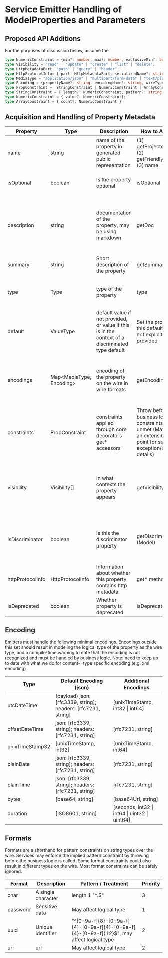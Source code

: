 # Service Emitter Handling of ModelProperties and Parameters

## Proposed API Additions

For the purposes of discussion below, assume the

```typescript
type NumericConstraint = {min?: number, max?: number, exclusiveMin?: boolean, exclusiveMax?: boolean};
type Visibility = "read" | "update" | "create" | "list" | "delete";
type HttpMetadataPart: "path" | "query" | "header";
type HttpProtocolInfo= { part: HttpMetadataPart, serializedName?: string};
type MediaType = "application/json" | "multipart/form-data" | "text/plain" | "application/octet-stream" | string;
type Encoding = {propertyName?: string, encodingName?: string, wireType?: type, format?: string};
type PropConstraint =  StringConstraint | NumericConstraint | ArrayConstraint;
type StringConstraint = { length?: NumericConstraint, pattern?: string, secret?: boolean};
type NumericConstraint = { value?: NumericConstraint};
type ArrayConstraint = { count?: NumericConstraint }
```

## Acquisition and Handling of Property Metadata

| Property         | Type                     | Description                                                                                       | How to Acquire                                                                                                             | Handling                                                                                                                               | Priority                                  |
| ---------------- | ------------------------ | ------------------------------------------------------------------------------------------------- | -------------------------------------------------------------------------------------------------------------------------- | -------------------------------------------------------------------------------------------------------------------------------------- | ----------------------------------------- |
| name             | string                   | name of the property in generated public representation                                           | (1) getProjectedName; (2) getFriendlyName; (3) name                                                                        | Translate into valid identifier with appropriate casing (character set, reserved words)                                                | 0                                         |
| isOptional       | boolean                  | Is the property optional                                                                          | isOptional                                                                                                                 | Mark as optional, do not throw if absent when deserializing                                                                            | 0                                         |
| description      | string                   | documentation of the property, may be using markdown                                              | getDoc                                                                                                                     | Prefer Doc over summary for inline code documentation; Remove disallowed characters and format for documentation                       | 0                                         |
| summary          | string                   | Short description of the property                                                                 | getSummary                                                                                                                 | 2                                                                                                                                      |
| type             | Type                     | type of the property                                                                              | type                                                                                                                       | Use with encodings to determine the language-specific logical type                                                                     | 0                                         |
| default          | ValueType                | default value if not provided, or value if this is in the context of a discriminated type default | Set the property to this default when not explicitly provided                                                              | 0                                                                                                                                      |
| encodings        | Map<MediaType, Encoding> | encoding of the property on the wire in wire formats                                              | getEncoding                                                                                                                | Use to encode the property on the wire. If any encoding is not understood, represent the logical type as the wire type                 | 0 (application/json, multipart/form-data) |
| constraints      | PropConstraint           | constraints applied through core decorators get\* accessors                                       | Throw before business logic if constraints are unmet (May need an extensibility point for setting exception/error details) | 1                                                                                                                                      |
| visibility       | Visibility[]             | In what contexts the property appears                                                             | getVisibility                                                                                                              | Provide serializations for the property based on comparing visibility to the parameterVisibility and returnTypeVisibility of its usage | 0                                         |
| isDiscriminator  | boolean                  | Is this the discriminator property                                                                | getDiscriminator (Model)                                                                                                   | Marked this property as the discriminator - generally not represented in the logical type, only in serialization                       | 0                                         |
| httpProtocolInfo | HttpProtocolInfo         | Information about whether this property contains http metadata                                    | get\* methods                                                                                                              | Serialize to/from protocol elements                                                                                                    | 0                                         |
| isDeprecated     | boolean                  | Whether property is deprecated                                                                    | isDeprecated                                                                                                               | No treatment of deprecation for properties                                                                                             | 2                                         |

## Encoding

Emitters must handle the following minimal encodings. Encodings outside this set should result in modeling the logical type of the property as the wire type, and a compile-time warning to note that the encoding is not recognized and must be handled by business logic. Note: need to keep up to date with what we do for content-=type specific encoding (e.g. xml encoding)

| Type            | Default Encoding (json)                                       | Additional Encodings                          |
| --------------- | ------------------------------------------------------------- | --------------------------------------------- |
| utcDateTime     | (payload) json: [rfc3339, string]; headers: [rfc7231, string] | [unixTimeStamp, int32 \| int64]               |
| offsetDateTime  | json: [rfc3339, string]; headers: [rfc7231, string]           | [rfc7231, string]                             |
| unixTimeStamp32 | [unixTimeStamp, int32]                                        | [unixTimeStamp, int64]                        |
| plainDate       | json: [rfc3339, string]; headers: [rfc7231, string]           | [rfc7231, string]                             |
| plainTime       | json: [rfc3339, string]; headers: [rfc7231, string]           | [rfc7231, string]                             |
| bytes           | [base64, string]                                              | [base64Url, string]                           |
| duration        | [ISO8601, string]                                             | [seconds, int32 \| int64 \| uint32 \| uint64] |

## Formats

Formats are a shorthand for pattern constraints on string types over the wire. Services may enforce the implied pattern constraint by throwing before the business logic is called. Some format constraints could also result in different types on the wire. Most format constraints can be safely ignored.

| Format   | Description        | Pattern / Treatment                                                                       | Priority |
| -------- | ------------------ | ----------------------------------------------------------------------------------------- | -------- |
| char     | A single character | length 1 "^.$"                                                                            | 3        |
| password | Sensitive data     | May affect logical type                                                                   | 1        |
| uuid     | Unique identifier  | "^[0-9a-f]{8}-[0-9a-f]{4}-[0-9a-f]{4}-[0-9a-f]{4}-[0-9a-f]{12}$", may affect logical type | 2        |
| uri      | url                | May affect logical type                                                                   | 2        |
